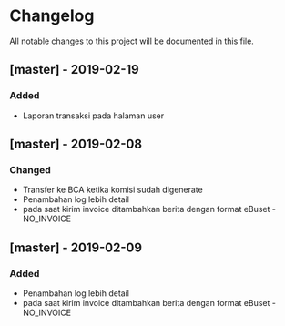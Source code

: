 # Changelog
All notable changes to this project will be documented in this file.

## [master] - 2019-02-19
### Added
- Laporan transaksi pada halaman user

## [master] - 2019-02-08
### Changed
- Transfer ke BCA ketika komisi sudah digenerate
- Penambahan log lebih detail
- pada saat kirim invoice ditambahkan berita dengan format eBuset - NO_INVOICE

## [master] - 2019-02-09
### Added
- Penambahan log lebih detail
- pada saat kirim invoice ditambahkan berita dengan format eBuset -NO_INVOICE